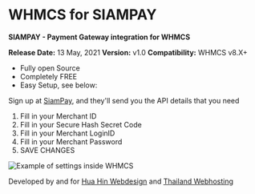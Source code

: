 # WHMCS for SIAMPAY
**SIAMPAY - Payment Gateway integration for WHMCS**

**Release Date:** 13 May, 2021
**Version:** v1.0
**Compatibility:** WHMCS v8.X+

- Fully open Source
- Completely FREE
- Easy Setup, see below:

Sign up at [SiamPay](https://SiamPay.com), and they'll send you the API details that you need

1. Fill in your Merchant ID
2. Fill in your Secure Hash Secret Code
3. Fill in your Merchant LoginID
4. Fill in your Merchant Password
5. SAVE CHANGES

![Example of settings inside WHMCS](https://github.com/hua-hin-studios/WHMCS-SIAMPAY/blob/main/examples-settings.png)

Developed by and for [Hua Hin Webdesign](https://huahinstudios.com) and [Thailand Webhosting](https://deedeehost.com)
